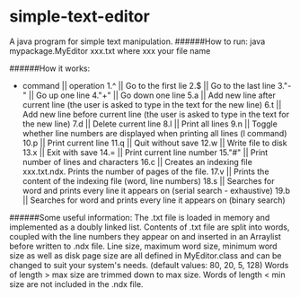 # simple-text-editor
A java program for simple text manipulation.
######How to run:
java mypackage.MyEditor xxx.txt
where xxx your file name

######How it works:
- command || operation
1.^       || Go to the first lie
2.$       || Go to the last line
3."-"     || Go up one line
4."+"     || Go down one line
5.a       || Add new line after current line (the user is asked to type in the text for the new line)
6.t       || Add new line before current line (the user is asked to type in the text for the new line)
7.d       || Delete current line
8.l       || Print all lines
9.n       || Toggle whether line numbers are displayed when printing all lines (l command)
10.p      || Print current line
11.q      || Quit without save
12.w      || Write file to disk
13.x      || Exit with save
14.=      || Print current line number
15."#"    || Print number of lines and characters
16.c      || Creates an indexing file xxx.txt.ndx. Prints the number of pages of the file.
17.v      || Prints the content of the indexing file (word, line numbers)
18.s      || Searches for word and prints every line it appears on (serial search - exhaustive)
19.b      || Searches for word and prints every line it appears on (binary search)

######Some useful information:
The .txt file is loaded in memory and implemented as a doubly linked list.
Contents of .txt file are split into words, coupled with the line numbers they appear on and inserted in an Arraylist
before written to .ndx file.
Line size, maximum word size, minimum word size as well as disk page size are all defined in MyEditor.class and can be changed
to suit your system's needs. (default values: 80, 20, 5, 128)
Words of length > max size are trimmed down to max size.
Words of length < min size are not included in the .ndx file.



